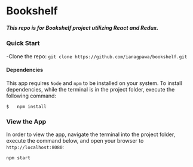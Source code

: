 # Bookshelf
##### This repo is for Bookshelf project utilizing React and Redux.    

### Quick Start
-Clone the repo: `git clone https://github.com/ianagpawa/bookshelf.git`


#### Dependencies
This app requires `Node` and `npm` to be installed on your system.  To install dependencies, while the terminal is in the project folder, execute the following command:
```
$   npm install
```

### View the App
In order to view the app, navigate the terminal into the project folder, execute the command below, and open your browser to `http://localhost:8080`:
```
npm start
```
